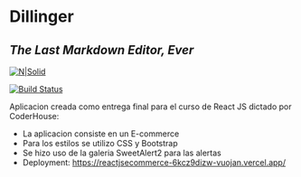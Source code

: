 # Dillinger
## _The Last Markdown Editor, Ever_

[![N|Solid](https://camo.githubusercontent.com/da1f8502a7ca14f9e0a147c6c538cd65aa777f9cb9088e6eba1eb9a0b6b05e40/68747470733a2f2f656e637279707465642d74626e302e677374617469632e636f6d2f696d616765733f713d74626e3a414e6439476352344e68746c693561536b4c6f38696742386f524a4d343941385842783866313567454e43436375766638306b757179554f725a38676951677934475a3749785f7362366326757371703d434155)](https://nodesource.com/products/nsolid)

[![Build Status](https://travis-ci.org/joemccann/dillinger.svg?branch=master)](https://travis-ci.org/joemccann/dillinger)

Aplicacion creada como entrega final para el curso de React JS dictado por CoderHouse:

- La aplicacion consiste en un E-commerce
- Para los estilos se utilizo CSS y Bootstrap
- Se hizo uso de la galeria SweetAlert2 para las alertas
- Deployment: https://reactjsecommerce-6kcz9dizw-vuojan.vercel.app/


